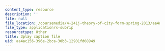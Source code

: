 ```yaml
---
content_type: resource
description: ''
file: null
file_location: /coursemedia/4-241j-theory-of-city-form-spring-2013/aa4ac156396e2bca30b312981fd08949_qBrYZb6tdo4.srt
file_type: application/x-subrip
resourcetype: Other
title: 3play caption file
uid: aa4ac156-396e-2bca-30b3-12981fd08949
---
```

